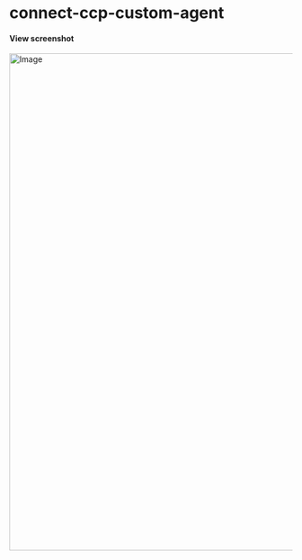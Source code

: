 # connect-ccp-custom-agent

#### View screenshot
<img width="1677" height="885" alt="Image" src="https://github.com/user-attachments/assets/ba756333-5e45-441b-a892-23902a32a704" />

